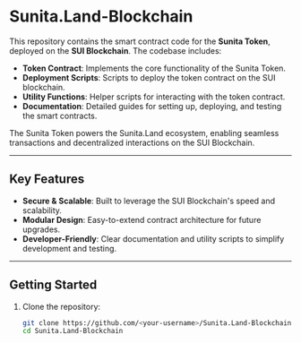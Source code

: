 # Sunita.Land-Blockchain

This repository contains the smart contract code for the **Sunita Token**, deployed on the **SUI Blockchain**. The codebase includes:

- **Token Contract**: Implements the core functionality of the Sunita Token.
- **Deployment Scripts**: Scripts to deploy the token contract on the SUI blockchain.
- **Utility Functions**: Helper scripts for interacting with the token contract.
- **Documentation**: Detailed guides for setting up, deploying, and testing the smart contracts.

The Sunita Token powers the Sunita.Land ecosystem, enabling seamless transactions and decentralized interactions on the SUI Blockchain.

---

## Key Features

- **Secure & Scalable**: Built to leverage the SUI Blockchain's speed and scalability.
- **Modular Design**: Easy-to-extend contract architecture for future upgrades.
- **Developer-Friendly**: Clear documentation and utility scripts to simplify development and testing.

---

## Getting Started

1. Clone the repository:
   ```bash
   git clone https://github.com/<your-username>/Sunita.Land-Blockchain.git
   cd Sunita.Land-Blockchain
